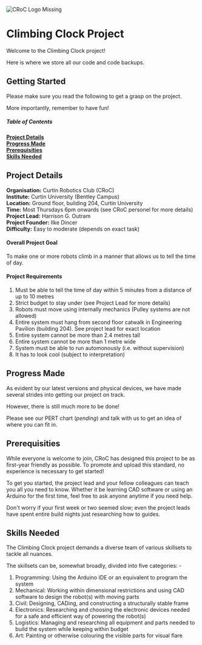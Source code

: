 ![*CRoC Logo Missing*](https://github.com/curtinrobotics/ClimbingClock/blob/doc_update/CRoC_docs/CRoC_Logo_with_Text_Medium_Quality.png "CRoC Logo")

# Climbing Clock Project

Welcome to the Climbing Clock project!

Here is where we store all our code and code backups.

## Getting Started

Please make sure you read the following to get a grasp on the project.

More importantly, remember to have fun!

##### Table of Contents

**[Project Details](#project-details)**<br>
**[Progress Made](#progress-made)**<br>
**[Prerequisities](#prerequisities)**<br>
**[Skills Needed](#skills-needed)**<br>


## Project Details

**Organisation:** Curtin Robotics Club (CRoC)<br>
**Institute:** Curtin University (Bentley Campus)<br>
**Location:** Ground floor, building  204, Curtin University<br>
**Time:** Most Thursdays 6pm onwards (see CRoC personel for more details)<br>
**Project Lead:** Harrison G. Outram<br>
**Project Founder:** Ilke Dincer<br>
**Difficulty:** Easy to moderate (depends on exact task)

#### Overall Project Goal

To make one or more robots climb in a manner that allows us to tell the time of day.

#### Project Requirements

1. Must be able to tell the time of day within 5 minutes from a distance of up to 10 metres
2. Strict budget to stay under (see Project Lead for more details)
3. Robots must move using internally mechanics (Pulley systems are not allowed)
4. Entire system must hang from second floor catwalk in Engineering Pavilion (building 204). See project lead for exact location
5. Entire system cannot be more than 2.4 metres tall
6. Entire system cannot be more than 1 metre wide
7. System must be able to run automonously (i.e. without supervision)
8. It has to look cool (subject to interpretation)

## Progress Made

As evident by our latest versions and physical devices, we have made several strides into getting our project on track.

However, there is still much more to be done!

Please see our PERT chart (*pending*) and talk with us to get an idea of where you can fit in.

## Prerequisities

While everyone is welcome to join, CRoC has designed this project to be as first-year friendly as possible.
To promote and upload this standard, no experience is necessary to get started!

To get you started, the project lead and your fellow colleagues can teach you all you need to know.
Whether it be learning CAD software or using an Arduino for the first time, feel free to ask anyone anytime if you need help.

Don't worry if your first week or two seemed slow; even the project leads have spent entire build nights just researching how to guides.

## Skills Needed

The Climbing Clock project demands a diverse team of various skillsets to tackle all nuances.

The skillsets can be, somewhat broadly, divided into five categories: -

1. Programming: Using the Arduino IDE or an equivalent to program the system
2. Mechanical: Working within dimensional restrictions and using CAD software to design the robot(s) with moving parts
3. Civil: Designing, CADing, and constructing a structurally stable frame
4. Electronics: Researching and choosing the electronic devices needed for a safe and efficient way of powering the robot(s)
5. Logistics: Managing and researching all equipment and parts needed to build the system while keeping within budget
6. Art: Painting or otherwise colouring the visible parts for visual flare


